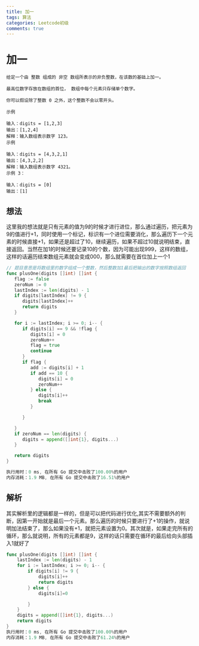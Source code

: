 ```yaml
---
title: 加一
tags: 算法
categories: Leetcode初级
comments: true
---
```


# 加一

```
给定一个由 整数 组成的 非空 数组所表示的非负整数，在该数的基础上加一。

最高位数字存放在数组的首位， 数组中每个元素只存储单个数字。

你可以假设除了整数 0 之外，这个整数不会以零开头。

示例

输入：digits = [1,2,3]
输出：[1,2,4]
解释：输入数组表示数字 123。
示例

输入：digits = [4,3,2,1]
输出：[4,3,2,2]
解释：输入数组表示数字 4321。
示例 3：

输入：digits = [0]
输出：[1]
```

<!-- more -->

## 想法

这里我的想法就是只有元素的值为9的时候才进行进位，那么通过遍历，把元素为9的值进行+1，同时使用一个标记，标识有一个进位需要消化，那么遍历下一个元素的时候直接+1，如果还是超过了10，继续遍历，如果不超过10就说明结束，直接返回。当然在加1的时候还要记录10的个数，因为可能出现999，这样的数组，这样的话遍历结束数组元素就会变成000，那么就需要在首位加上一个1

```go
// 题目意思是将数组里的数字组成一个整数，然后整数加1最后把输出的数字按照数组返回
func plusOne(digits []int) []int {
   flag := false
   zeroNum := 0
   lastIndex := len(digits) - 1
   if digits[lastIndex] != 9 {
      digits[lastIndex]++
      return digits
   }

   for i := lastIndex; i >= 0; i-- {
      if digits[i] == 9 && !flag {
         digits[i] = 0
         zeroNum++
         flag = true
         continue
      }
      if flag {
         add := digits[i] + 1
         if add == 10 {
            digits[i] = 0
            zeroNum++
         } else {
            digits[i]++
            break
         }

      }

   }
   if zeroNum == len(digits) {
      digits = append([]int{1}, digits...)
   }

   return digits
}

执行用时：0 ms, 在所有 Go 提交中击败了100.00%的用户
内存消耗：1.9 MB, 在所有 Go 提交中击败了16.51%的用户
```

## 解析

其实解析里的逻辑都是一样的，但是可以把代码进行优化,其实不需要额外的判断，因第一开始就是最后一个元素。那么遍历的时候只要进行了+1的操作，就说明加法结束了，那么如果没有+1，就把元素设置为0。其次就是，如果走完所有的循环，那么就说明，所有的元素都是9，这样的话只需要在循环的最后给向头部插入1就好了

```go
func plusOne(digits []int) []int {
	lastIndex := len(digits) - 1
	for i := lastIndex; i >= 0; i-- {
		if digits[i] != 9 {
			digits[i]++
			return digits
		} else {
			digits[i]=0

		}
	}
	digits = append([]int{1}, digits...)
	return digits
}
执行用时：0 ms, 在所有 Go 提交中击败了100.00%的用户
内存消耗：1.9 MB, 在所有 Go 提交中击败了61.24%的用户
```

